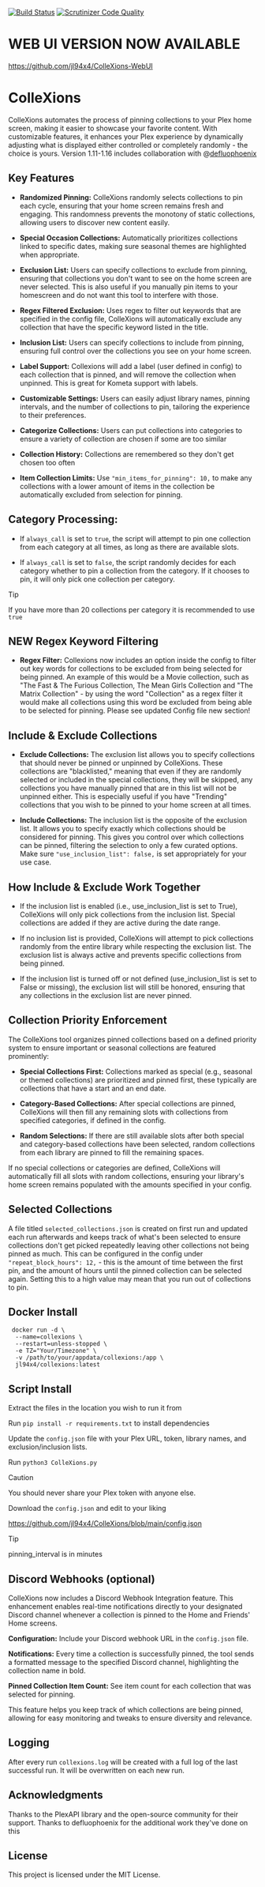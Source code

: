 [![Build Status](https://scrutinizer-ci.com/g/jl94x4/ColleXions/badges/build.png?b=main)](https://scrutinizer-ci.com/g/jl94x4/ColleXions/build-status/main) [![Scrutinizer Code Quality](https://scrutinizer-ci.com/g/jl94x4/ColleXions/badges/quality-score.png?b=main)](https://scrutinizer-ci.com/g/jl94x4/ColleXions/?branch=main)

# WEB UI VERSION NOW AVAILABLE

https://github.com/jl94x4/ColleXions-WebUI

# ColleXions
ColleXions automates the process of pinning collections to your Plex home screen, making it easier to showcase your favorite content. With customizable features, it enhances your Plex experience by dynamically adjusting what is displayed either controlled or completely randomly - the choice is yours.
Version 1.11-1.16 includes collaboration with @[defluophoenix](https://github.com/jl94x4/ColleXions/commits?author=defluophoenix)

## Key Features
- **Randomized Pinning:** ColleXions randomly selects collections to pin each cycle, ensuring that your home screen remains fresh and engaging. This randomness prevents the monotony of static collections, allowing users to discover new content easily.

- **Special Occasion Collections:** Automatically prioritizes collections linked to specific dates, making sure seasonal themes are highlighted when appropriate.

- **Exclusion List:** Users can specify collections to exclude from pinning, ensuring that collections you don't want to see on the home screen are never selected. This is also useful if you manually pin items to your homescreen and do not want this tool to interfere with those.

- **Regex Filtered Exclusion:** Uses regex to filter out keywords that are specified in the config file, ColleXions will automatically exclude any collection that have the specific keyword listed in the title.

- **Inclusion List:** Users can specify collections to include from pinning, ensuring full control over the collections you see on your home screen.

- **Label Support:** Collexions will add a label (user defined in config) to each collection that is pinned, and will remove the collection when unpinned. This is great for Kometa support with labels.

- **Customizable Settings:** Users can easily adjust library names, pinning intervals, and the number of collections to pin, tailoring the experience to their preferences.

- **Categorize Collections:** Users can put collections into categories to ensure a variety of collection are chosen if some are too similar

- **Collection History:** Collections are remembered so they don't get chosen too often

- **Item Collection Limits:** Use `"min_items_for_pinning": 10,` to make any collections with a lower amount of items in the collection be automatically excluded from selection for pinning. 

## Category Processing:

- If ```always_call``` is set to ```true```, the script will attempt to pin one collection from each category at all times, as long as there are available slots.

- If ```always_call``` is set to ```false```, the script randomly decides for each category whether to pin a collection from the category. If it chooses to pin, it will only pick one collection per category.

> [!TIP]
> If you have more than 20 collections per category it is recommended to use ```true```

## **NEW** Regex Keyword Filtering

- **Regex Filter:** Collexions now includes an option inside the config to filter out key words for collections to be excluded from being selected for being pinned. An example of this would be a Movie collection, such as "The Fast & The Furious Collection, The Mean Girls Collection and "The Matrix Collection" - by using the word "Collection" as a regex filter it would make all collections using this word be excluded from being able to be selected for pinning. Please see updated Config file new section!

## Include & Exclude Collections

- **Exclude Collections:** The exclusion list allows you to specify collections that should never be pinned or unpinned by ColleXions. These collections are "blacklisted," meaning that even if they are randomly selected or included in the special collections, they will be skipped, any collections you have manually pinned that are in this list will not be unpinned either. This is especially useful if you have "Trending" collections that you wish to be pinned to your home screen at all times.

- **Include Collections:** The inclusion list is the opposite of the exclusion list. It allows you to specify exactly which collections should be considered for pinning. This gives you control over which collections can be pinned, filtering the selection to only a few curated options. Make sure ```"use_inclusion_list": false,``` is set appropriately for your use case.

## How Include & Exclude Work Together 

- If the inclusion list is enabled (i.e., use_inclusion_list is set to True), ColleXions will only pick collections from the inclusion list. Special collections are added if they are active during the date range.

- If no inclusion list is provided, ColleXions will attempt to pick collections randomly from the entire library while respecting the exclusion list. The exclusion list is always active and prevents specific collections from being pinned.

- If the inclusion list is turned off or not defined (use_inclusion_list is set to False or missing), the exclusion list will still be honored, ensuring that any collections in the exclusion list are never pinned.

## Collection Priority Enforcement

The ColleXions tool organizes pinned collections based on a defined priority system to ensure important or seasonal collections are featured prominently:

- **Special Collections First:** Collections marked as special (e.g., seasonal or themed collections) are prioritized and pinned first, these typically are collections that have a start and an end date.

- **Category-Based Collections:** After special collections are pinned, ColleXions will then fill any remaining slots with collections from specified categories, if defined in the config.

- **Random Selections:** If there are still available slots after both special and category-based collections have been selected, random collections from each library are pinned to fill the remaining spaces.

If no special collections or categories are defined, ColleXions will automatically fill all slots with random collections, ensuring your library's home screen remains populated with the amounts specified in your config.

## Selected Collections

A file titled ``selected_collections.json`` is created on first run and updated each run afterwards and keeps track of what's been selected to ensure collections don't get picked repeatedly leaving other collections not being pinned as much. This can be configured in the config under ```"repeat_block_hours": 12,``` - this is the amount of time between the first pin, and the amount of hours until the pinned collection can be selected again. Setting this to a high value may mean that you run out of collections to pin.

## Docker Install

```
 docker run -d \
  --name=collexions \
  --restart=unless-stopped \
  -e TZ="Your/Timezone" \
  -v /path/to/your/appdata/collexions:/app \
  jl94x4/collexions:latest
```

## Script Install
Extract the files in the location you wish to run it from

Run ```pip install -r requirements.txt``` to install dependencies

Update the ```config.json``` file with your Plex URL, token, library names, and exclusion/inclusion lists. 

Run ```python3 ColleXions.py```

> [!CAUTION]
> You should never share your Plex token with anyone else.

Download the ```config.json``` and edit to your liking

https://github.com/jl94x4/ColleXions/blob/main/config.json

> [!TIP]
> pinning_interval is in minutes

## Discord Webhooks (optional)

ColleXions now includes a Discord Webhook Integration feature. This enhancement enables real-time notifications directly to your designated Discord channel whenever a collection is pinned to the Home and Friends' Home screens.

**Configuration:** Include your Discord webhook URL in the ```config.json``` file.

**Notifications:** Every time a collection is successfully pinned, the tool sends a formatted message to the specified Discord channel, highlighting the collection name in bold.

**Pinned Collection Item Count:** See item count for each collection that was selected for pinning. 

This feature helps you keep track of which collections are being pinned, allowing for easy monitoring and tweaks to ensure diversity and relevance.

## Logging

After every run ```collexions.log``` will be created with a full log of the last successful run. It will be overwritten on each new run.

## Acknowledgments
Thanks to the PlexAPI library and the open-source community for their support.
Thanks to defluophoenix for the additional work they've done on this

## License
This project is licensed under the MIT License.
